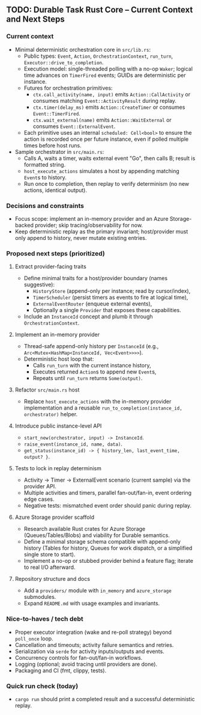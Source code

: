## TODO: Durable Task Rust Core – Current Context and Next Steps

### Current context
- Minimal deterministic orchestration core in `src/lib.rs`:
  - Public types: `Event`, `Action`, `OrchestrationContext`, `run_turn`, `Executor::drive_to_completion`.
  - Execution model: single-threaded polling with a no-op `Waker`; logical time advances on `TimerFired` events; GUIDs are deterministic per instance.
  - Futures for orchestration primitives:
    - `ctx.call_activity(name, input)` emits `Action::CallActivity` or consumes matching `Event::ActivityResult` during replay.
    - `ctx.timer(delay_ms)` emits `Action::CreateTimer` or consumes `Event::TimerFired`.
    - `ctx.wait_external(name)` emits `Action::WaitExternal` or consumes `Event::ExternalEvent`.
  - Each primitive uses an internal `scheduled: Cell<bool>` to ensure the action is recorded once per future instance, even if polled multiple times before host runs.
- Sample orchestrator in `src/main.rs`:
  - Calls A, waits a timer, waits external event "Go", then calls B; result is formatted string.
  - `host_execute_actions` simulates a host by appending matching `Event`s to history.
  - Run once to completion, then replay to verify determinism (no new actions, identical output).

### Decisions and constraints
- Focus scope: implement an in-memory provider and an Azure Storage-backed provider; skip tracing/observability for now.
- Keep deterministic replay as the primary invariant; host/provider must only append to history, never mutate existing entries.

### Proposed next steps (prioritized)
1. Extract provider-facing traits
   - Define minimal traits for a host/provider boundary (names suggestive):
     - `HistoryStore` (append-only per instance; read by cursor/index),
     - `TimerScheduler` (persist timers as events to fire at logical time),
     - `ExternalEventRouter` (enqueue external events),
     - Optionally a single `Provider` that exposes these capabilities.
   - Include an `InstanceId` concept and plumb it through `OrchestrationContext`.

2. Implement an in-memory provider
   - Thread-safe append-only history per `InstanceId` (e.g., `Arc<Mutex<HashMap<InstanceId, Vec<Event>>>>`).
   - Deterministic host loop that:
     - Calls `run_turn` with the current instance history,
     - Executes returned `Action`s to append new `Event`s,
     - Repeats until `run_turn` returns `Some(output)`.

3. Refactor `src/main.rs` host
   - Replace `host_execute_actions` with the in-memory provider implementation and a reusable `run_to_completion(instance_id, orchestrator)` helper.

4. Introduce public instance-level API
   - `start_new(orchestrator, input) -> InstanceId`.
   - `raise_event(instance_id, name, data)`.
   - `get_status(instance_id) -> { history_len, last_event_time, output? }`.

5. Tests to lock in replay determinism
   - Activity -> Timer -> ExternalEvent scenario (current sample) via the provider API.
   - Multiple activities and timers, parallel fan-out/fan-in, event ordering edge cases.
   - Negative tests: mismatched event order should panic during replay.

6. Azure Storage provider scaffold
   - Research available Rust crates for Azure Storage (Queues/Tables/Blobs) and viability for Durable semantics.
   - Define a minimal storage schema compatible with append-only history (Tables for history, Queues for work dispatch, or a simplified single store to start).
   - Implement a no-op or stubbed provider behind a feature flag; iterate to real I/O afterward.

7. Repository structure and docs
   - Add a `providers/` module with `in_memory` and `azure_storage` submodules.
   - Expand `README.md` with usage examples and invariants.

### Nice-to-haves / tech debt
- Proper executor integration (wake and re-poll strategy) beyond `poll_once` loop.
- Cancellation and timeouts; activity failure semantics and retries.
- Serialization via `serde` for activity inputs/outputs and events.
- Concurrency controls for fan-out/fan-in workflows.
- Logging (optional; avoid tracing until providers are done).
- Packaging and CI (fmt, clippy, tests).

### Quick run check (today)
- `cargo run` should print a completed result and a successful deterministic replay.
